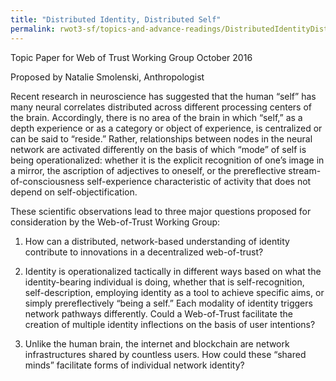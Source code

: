 ```yaml
---
title: "Distributed Identity, Distributed Self"
permalink: rwot3-sf/topics-and-advance-readings/DistributedIdentityDistributedSelf/
--- 
```

 

Topic Paper for Web of Trust Working Group 
October 2016

Proposed by Natalie Smolenski, Anthropologist


Recent research in neuroscience has suggested that the human “self” has many neural correlates distributed across different 
processing centers of the brain. Accordingly, there is no area of the brain in which “self,” as a depth experience or as a 
category or object of experience, is centralized or can be said to “reside.” Rather, relationships between nodes in the neural 
network are activated differently on the basis of which “mode” of self is being operationalized: whether it is the explicit 
recognition of one’s image in a mirror, the ascription of adjectives to oneself, or the prereflective stream-of-consciousness 
self-experience characteristic of activity that does not depend on self-objectification. 

These scientific observations lead to three major questions proposed for consideration by the Web-of-Trust Working Group: 

  1. How can a distributed, network-based understanding of identity contribute to innovations in a decentralized web-of-trust? 

  2. Identity is operationalized tactically in different ways based on what the identity-bearing individual is doing, whether that 
is self-recognition, self-description, employing identity as a tool to achieve specific aims, or simply prereflectively “being a 
self.” Each modality of identity triggers network pathways differently. Could a Web-of-Trust facilitate the creation of multiple
identity inflections on the basis of user intentions? 

  3. Unlike the human brain, the internet and blockchain are network infrastructures shared by countless users. How could 
these “shared minds” facilitate forms of individual network identity? 
